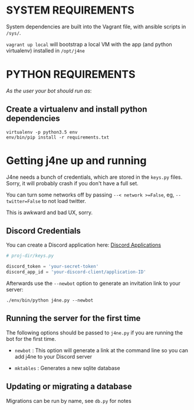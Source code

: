 SYSTEM REQUIREMENTS 
===================

System dependencies are built into the Vagrant file, with ansible scripts in `/sys/`.  

`vagrant up local` will bootstrap a local VM with the app (and python virtualenv) installed in `/opt/j4ne`


PYTHON REQUIREMENTS
===================

_As the user your bot should run as_:

Create a virtualenv and install python dependencies
---------------------------------------------------

```
virtualenv -p python3.5 env
env/bin/pip install -r requirements.txt
```



Getting j4ne up and running
===========================


J4ne needs a bunch of credentials, which are stored in the `keys.py` files.  Sorry, it will probably crash if you don't have a full set.

You can turn some networks off by passing `--< network >=False`, eg, `--twitter=False` to not load twitter.

This is awkward and bad UX, sorry.


Discord Credentials
-------------------

You can create a Discord application here: [Discord Applications](https://discordapp.com/developers/applications/)

``` python
# proj-dir/keys.py

discord_token = 'your-secret-token'
discord_app_id = 'your-discord-client/application-ID'
```

Afterwards use the `--newbot` option to generate an invitation link to your server:

    ./env/bin/python j4ne.py --newbot


Running the server for the first time
-------------------------------------

The following options should be passed to `j4ne.py` if you are running the bot for the first time.

* `newbot` : This option will generate a link at the command line so you can add j4ne to your Discord server

* `mktables` : Generates a new sqlite database


Updating or migrating a database
--------------------------------

Migrations can be run by name, see `db.py` for notes
